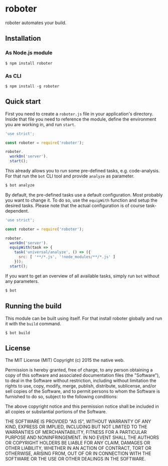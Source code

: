 # roboter

roboter automates your build.

## Installation

### As Node.js module

    $ npm install roboter

### As CLI

    $ npm install -g roboter

## Quick start

First you need to create a `roboter.js` file in your application's directory. Inside that file you need to reference the module, define the environment you are working in, and run `start`.

```javascript
'use strict';

const roboter = require('roboter');

roboter.
  workOn('server').
  start();
```

This already allows you to run some pre-defined tasks, e.g. code-analysis. For that run the `bot` CLI tool and provide `analyze` as parameter.

```bash
$ bot analyze
```

By default, the pre-defined tasks use a default configuration. Most probably you want to change it. To do so, use the `equipWith` function and setup the desired tasks. Please note that the actual configuration is of course task-dependent.

```javascript
'use strict';

const roboter = require('roboter');

roboter.
  workOn('server').
  equipWith(task => {
    task('universal/analyze', () => ({
      src: [ '**/*.js', '!node_modules/**/*.js' ]
    }));
  start();
```

If you want to get an overview of all available tasks, simply run `bot` without any parameters.

```bash
$ bot
```

## Running the build

This module can be built using itself. For that install roboter globally and run it with the `build` command.

    $ bot build

## License

The MIT License (MIT)
Copyright (c) 2015 the native web.

Permission is hereby granted, free of charge, to any person obtaining a copy of this software and associated documentation files (the "Software"), to deal in the Software without restriction, including without limitation the rights to use, copy, modify, merge, publish, distribute, sublicense, and/or sell copies of the Software, and to permit persons to whom the Software is furnished to do so, subject to the following conditions:

The above copyright notice and this permission notice shall be included in all copies or substantial portions of the Software.

THE SOFTWARE IS PROVIDED "AS IS", WITHOUT WARRANTY OF ANY KIND, EXPRESS OR IMPLIED, INCLUDING BUT NOT LIMITED TO THE WARRANTIES OF MERCHANTABILITY, FITNESS FOR A PARTICULAR PURPOSE AND NONINFRINGEMENT. IN NO EVENT SHALL THE AUTHORS OR COPYRIGHT HOLDERS BE LIABLE FOR ANY CLAIM, DAMAGES OR OTHER LIABILITY, WHETHER IN AN ACTION OF CONTRACT, TORT OR OTHERWISE, ARISING FROM, OUT OF OR IN CONNECTION WITH THE SOFTWARE OR THE USE OR OTHER DEALINGS IN THE SOFTWARE.
